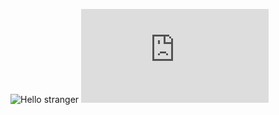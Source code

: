 ![Hello stranger](https://readme-typing-svg.demolab.com/?lines=Hello+stranger&repeat=false&size=32)
![Lappland](https://embed.pixiv.net/decorate.php?illust_id=79208354)
